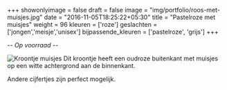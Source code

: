 +++
showonlyimage = false
draft = false
image = "img/portfolio/roos-met-muisjes.jpg"
date = "2016-11-05T18:25:22+05:30"
title = "Pastelroze met muisjes"
weight = 96
kleuren = ['roze']
geslachten = ['jongen','meisje','unisex']
bijpassende_kleuren = ['pastelroze', 'grijs']
+++

*-- Op voorraad --*
<!--more-->
![Kroontje muisjes][1]
Dit kroontje heeft een oudroze buitenkant met muisjes op een witte achtergrond aan de binnenkant.

Andere cijfertjes zijn perfect mogelijk.

[1]: /img/portfolio/roos-met-muisjes.jpg

